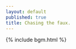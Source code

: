 ```yaml
---
layout: default
published: true
title: Chasing the faux.
---
```

{% include bgm.html %}

<div id="horizontal-waterfull"></div>
  
<div id="myModal" class="modal">
  <!--<span class="close">×</span>-->
  <img class="modal-content img-responsive-height center-block" id="modal-image" style="width: auto;vertical-align:middle;display:inline-block;background-color: rgb(0,0,0);"/>
  <!--<div id="caption" style="font-weight: 600"></div>-->
</div>

<script>

function openModal(obj) {
    document.getElementById('myModal').style.display = 'flex';
    var imgsrc = obj.getAttribute('src');
    //var imgalt = obj.getAttribute('alt');
    var modal = document.getElementById('myModal');
    var modalImg = document.getElementById("modal-image");
    //var captionText = document.getElementById("caption");
    modalImg.src = imgsrc;
    //modalImg.alt =　imgalt;
    //captionText.innerHTML = imgalt;
    modal.onclick = function(){
    modal.style.display = "none";
    }
}
</script>

<script src="./imageLayout.js"></script>
<script>
const images = [
{
  src: './image/1.jpg',
  width: 667,
  height: 1000
}, 
{
  src: './image/2.jpg',
  width: 1462,
  height: 540
}, 
{
  src: './image/6.jpg',
  width: 1462,
  height: 540
},  
{
  src: './image/3.jpg',
  width: 1000,
  height: 656  
},
{
  src: './image/4.jpg',
  width: 667,
  height: 1000
},   
{
  src: './image/5.jpg',
  width: 1463,
  height: 540
},  
{
  src: './image/2019-11-04-013038.jpg',
  width: 960,
  height: 540
},
{
  src: './image/2019-11-04-033403.jpg',
  width: 960,
  height: 540
},
{
  src: './image/2019-11-04-195519.jpg',
  width: 960,
  height: 540
},
{
  src: './image/2019-10-29-014202.jpg',
  width: 960,
  height: 540
}]
const $box = document.getElementById('horizontal-waterfull')
const layout = new ImagesLayout(images, $box.clientWidth, 2)
layout.completedImages.forEach(item => {
  let $imageBox = document.createElement('div')
  $imageBox.setAttribute('class', 'image-box')
  $imageBox.style.width = item.width + 'px'
  $imageBox.style.height = item.height + 'px'
  let $imagecell = document.createElement('a')
  let $image = document.createElement('img')
  $image.setAttribute('onclick', 'openModal(this)')
  $image.setAttribute('src', item.src)
  $image.onload = function () {
         this.style.animationName = 'fadein'
         this.style.animationDuration = '0.6s'
  }
  $imagecell.appendChild($image)
  $imageBox.appendChild($imagecell)
  $box.appendChild($imageBox)
})
var resizeTimer = null;
$(window).bind('resize', function () {
    if (resizeTimer) clearTimeout(resizeTimer);
    resizeTimer = setTimeout(function () {
        const $box = document.getElementById('horizontal-waterfull');
        document.getElementById('horizontal-waterfull').innerHTML = "";
        const layout = new ImagesLayout(images, $box.clientWidth, 2);
        layout.completedImages.forEach(item => {
          let $imageBox = document.createElement('div')
          $imageBox.setAttribute('class', 'image-box')
          $imageBox.style.width = item.width + 'px'
          $imageBox.style.height = item.height + 'px'
          let $imagecell = document.createElement('a')
          let $image = document.createElement('img')
          $image.setAttribute('onclick', 'openModal(this)')
          $image.setAttribute('src', item.src)
          $image.onload = function () {
              this.style.animationName = 'fadein'
              this.style.animationDuration = '0.6s'
          }
          $imagecell.appendChild($image)
          $imageBox.appendChild($imagecell)
          $box.appendChild($imageBox)
        });
    }, 300);
}); 
</script>
